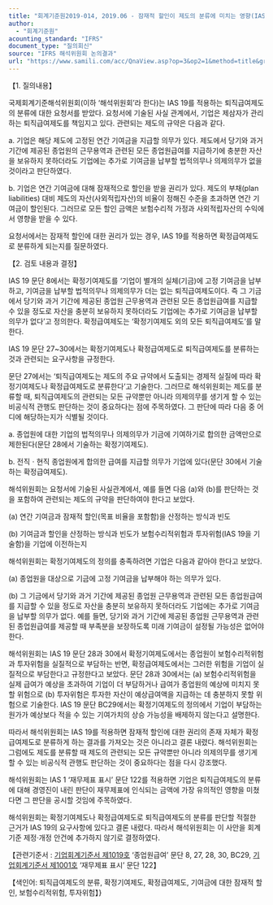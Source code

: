 ```yaml
---
title: "회계기준원2019-014, 2019.06 - 잠재적 할인이 제도의 분류에 미치는 영향(IAS 19 ‘종업원급여’)"
author:
  - "회계기준원"
acounting_standard: "IFRS"
document_type: "질의회신"
source: "IFRS 해석위원회 논의결과"
url: "https://www.samili.com/acc/QnaView.asp?op=3&op2=1&method=title&group=2123-15;1&orgcode=2&searchword=&page=5&code=%ED%9A%8C%EA%B3%84%EA%B8%B0%EC%A4%80%EC%9B%902019%2D014%3A20190630"
---
```

【1. 질의내용】

국제회계기준해석위원회(이하 ‘해석위원회’라 한다)는 IAS 19를 적용하는 퇴직급여제도의 분류에 대한 요청서를 받았다. 요청서에 기술된 사실 관계에서, 기업은 제삼자가 관리하는 퇴직급여제도를 책임지고 있다. 관련되는 제도의 규약은 다음과 같다.

a. 기업은 해당 제도에 고정된 연간 기여금을 지급할 의무가 있다. 제도에서 당기와 과거 기간에 제공된 종업원의 근무용역과 관련된 모든 종업원급여를 지급하기에 충분한 자산을 보유하지 못하더라도 기업에는 추가로 기여금을 납부할 법적의무나 의제의무가 없을 것이라고 판단하였다.

b. 기업은 연간 기여금에 대해 잠재적으로 할인을 받을 권리가 있다. 제도의 부채(plan liabilities) 대비 제도의 자산(사외적립자산)의 비율이 정해진 수준을 초과하면 연간 기여금이 할인된다. 그러므로 모든 할인 금액은 보험수리적 가정과 사외적립자산의 수익에서 영향을 받을 수 있다.

요청서에서는 잠재적 할인에 대한 권리가 있는 경우, IAS 19를 적용하면 확정급여제도로 분류하게 되는지를 질문하였다.

  

【2. 검토 내용과 결정】

IAS 19 문단 8에서는 확정기여제도를 ‘기업이 별개의 실체(기금)에 고정 기여금을 납부하고, 기여금을 납부할 법적의무나 의제의무가 더는 없는 퇴직급여제도이다. 즉 그 기금에서 당기와 과거 기간에 제공된 종업원 근무용역과 관련된 모든 종업원급여를 지급할 수 있을 정도로 자산을 충분히 보유하지 못하더라도 기업에는 추가로 기여금을 납부할 의무가 없다’고 정의한다. 확정급여제도는 ‘확정기여제도 외의 모든 퇴직급여제도’를 말한다.

IAS 19 문단 27~30에서는 확정기여제도나 확정급여제도로 퇴직급여제도를 분류하는 것과 관련되는 요구사항을 규정한다.

문단 27에서는 ‘퇴직급여제도는 제도의 주요 규약에서 도출되는 경제적 실질에 따라 확정기여제도나 확정급여제도로 분류한다’고 기술한다. 그러므로 해석위원회는 제도를 분류할 때, 퇴직급여제도의 관련되는 모든 규약뿐만 아니라 의제의무를 생기게 할 수 있는 비공식적 관행도 판단하는 것이 중요하다는 점에 주목하였다. 그 판단에 따라 다음 중 어디에 해당하는지가 식별될 것이다.

a. 종업원에 대한 기업의 법적의무나 의제의무가 기금에 기여하기로 합의한 금액만으로 제한된다(문단 28에서 기술하는 확정기여제도).

b. 전직ㆍ현직 종업원에게 합의한 급여를 지급할 의무가 기업에 있다(문단 30에서 기술하는 확정급여제도).

해석위원회는 요청서에 기술된 사실관계에서, 예를 들면 다음 (a)와 (b)를 판단하는 것을 포함하여 관련되는 제도의 규약을 판단하여야 한다고 보았다.

(a) 연간 기여금과 잠재적 할인(목표 비율을 포함함)을 산정하는 방식과 빈도

(b) 기여금과 할인을 산정하는 방식과 빈도가 보험수리적위험과 투자위험(IAS 19을 기술함)을 기업에 이전하는지

해석위원회는 확정기여제도의 정의를 충족하려면 기업은 다음과 같아야 한다고 보았다.

(a) 종업원을 대상으로 기금에 고정 기여금을 납부해야 하는 의무가 있다.

(b) 그 기금에서 당기와 과거 기간에 제공된 종업원 근무용역과 관련된 모든 종업원급여를 지급할 수 있을 정도로 자산을 충분히 보유하지 못하더라도 기업에는 추가로 기여금을 납부할 의무가 없다. 예를 들면, 당기와 과거 기간에 제공된 종업원 근무용역과 관련된 종업원급여를 제공할 때 부족분을 보장하도록 미래 기여금이 설정될 가능성은 없어야 한다.

해석위원회는 IAS 19 문단 28과 30에서 확정기여제도에서는 종업원이 보험수리적위험과 투자위험을 실질적으로 부담하는 반면, 확정급여제도에서는 그러한 위험을 기업이 실질적으로 부담한다고 규정한다고 보았다. 문단 28과 30에서는 (a) 보험수리적위험을 실제 급여가 예상을 초과하여 기업이 더 부담하거나 급여가 종업원의 예상에 미치지 못할 위험으로 (b) 투자위험은 투자한 자산이 예상급여액을 지급하는 데 충분하지 못할 위험으로 기술한다. IAS 19 문단 BC29에서는 확정기여제도의 정의에서 기업이 부담하는 원가가 예상보다 적을 수 있는 기여가치의 상승 가능성을 배제하지 않는다고 설명한다.

따라서 해석위원회는 IAS 19를 적용하면 잠재적 할인에 대한 권리의 존재 자체가 확정급여제도로 분류하게 하는 결과를 가져오는 것은 아니라고 결론 내렸다. 해석위원회는 그럼에도 제도를 분류할 때 제도의 관련되는 모든 규약뿐만 아니라 의제의무를 생기게 할 수 있는 비공식적 관행도 판단하는 것이 중요하다는 점을 다시 강조했다.

해석위원회는 IAS 1 ‘재무제표 표시’ 문단 122를 적용하면 기업은 퇴직급여제도의 분류에 대해 경영진이 내린 판단이 재무제표에 인식되는 금액에 가장 유의적인 영향을 미쳤다면 그 판단을 공시할 것임에 주목하였다.

해석위원회는 확정기여제도나 확정급여제도로 퇴직급여제도의 분류를 판단할 적절한 근거가 IAS 19의 요구사항에 있다고 결론 내렸다. 따라서 해석위원회는 이 사안을 회계기준 제정·개정 안건에 추가하지 않기로 결정하였다.

  

【관련기준서 : [기업회계기준서 제1019호](https://www.samili.com/acc/) ‘종업원급여’ 문단 8, 27, 28, 30, BC29, [기업회계기준서 제1001호](https://www.samili.com/acc/) ‘재무제표 표시’ 문단 122】

【색인어: 퇴직급여제도의 분류, 확정기여제도, 확정급여제도, 기여금에 대한 잠재적 할인, 보험수리적위험, 투자위험】}